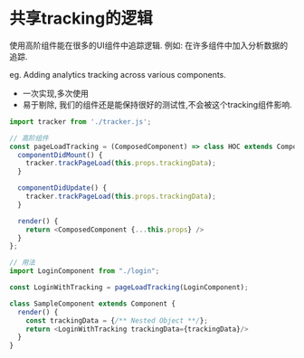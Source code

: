 # 共享tracking的逻辑

使用高阶组件能在很多的UI组件中追踪逻辑.
例如: 在许多组件中加入分析数据的追踪.

eg. Adding analytics tracking across various components.

- 一次实现,多次使用
- 易于剔除, 我们的组件还是能保持很好的测试性,不会被这个tracking组件影响.

```javascript
import tracker from './tracker.js';

// 高阶组件
const pageLoadTracking = (ComposedComponent) => class HOC extends Component {
  componentDidMount() {
    tracker.trackPageLoad(this.props.trackingData);
  }

  componentDidUpdate() {
    tracker.trackPageLoad(this.props.trackingData);
  }

  render() {
    return <ComposedComponent {...this.props} />
  }
};

// 用法
import LoginComponent from "./login";

const LoginWithTracking = pageLoadTracking(LoginComponent);

class SampleComponent extends Component {
  render() {
    const trackingData = {/** Nested Object **/};
    return <LoginWithTracking trackingData={trackingData}/>
  }
}
```
